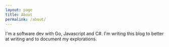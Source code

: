 ```yaml
---
layout: page
title: About
permalink: /about/
---
```


I'm a software dev with Go, Javascript and C#. I'm writing this blog to better at writing and to document my explorations.
